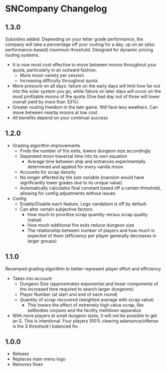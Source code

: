 # SNCompany Changelog

## 1.3.0
Subsidies added. Depending on your letter grade performance, the company will take a percentage off your routing for a day, up on an (also performance-based) maximum threshold. Designed for dynamic pricing routing systems.
  - It is now most cost effective to move between moons throughout your quota, particularly in an outward fashion.
    - More moon variety per session
    - Increasing difficulty throughout quota
  - More pressure on all days: failure on the early days will limit how far out into the solar system you go, while failure on later days will occur on the most profitable moons of the quota (One bad day out of three will lower overall yield by more than 33%).
  - Greater routing freedom in the late-game. Will face less weathers. Can move between nearby moons at low cost.
  - All benefits depend on your continual success

## 1.2.0
- Grading algorithm improvements
  - Finds the number of fire exits, lowers dungeon size accordingly
  - Separated moon traversal time into its own equation
    - Average time between ship and entrances experimentally determined and applied for every vanilla moon
  - Accounts for scrap density
  - No longer affected by tile size variable (mansion would have significantly lower grades due to its unique value)
  - Automatically calculates final constant based off a certain threshold, allowing for config adjustments without issues
- Config
  - Enable/Disable each feature. Logo vandalism is off by default. 
  - Can alter certain subjective factors:
    - How much to prioritize scrap quantity versus scrap quality (value)
    - How much additional fire exits reduce dungeon size
    - The relationship between number of players and how much is expected of them (efficiency per player generally decreases in larger groups)


## 1.1.0
Revamped grading algorithm to better represent player effort and efficiency
- Takes into account:
  - Dungeon Size (approximates exponential and linear components of the increased time required to search larger dungeons)
  - Player Number (at start and end of each round)
  - Quantity of scrap recovered (weighted average with scrap value)
    - This lowers the effect of extremely high value scrap, like sellbodies corpses and the facility meltdown apparatus
- With more players at small dungeon sizes, it will not be possible to get an S. This is intentional. Four players 100% clearing adamance/offense is the S threshold I balanced for.

## 1.0.0

- Release
- Replaces main menu logo
- Removes fines
